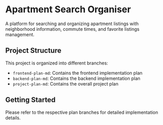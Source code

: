 # Apartment Search Organiser

A platform for searching and organizing apartment listings with neighborhood information, commute times, and favorite listings management.

## Project Structure

This project is organized into different branches:
- `frontend-plan-md`: Contains the frontend implementation plan
- `backend-plan-md`: Contains the backend implementation plan
- `project-plan-md`: Contains the overall project plan

## Getting Started

Please refer to the respective plan branches for detailed implementation details. 